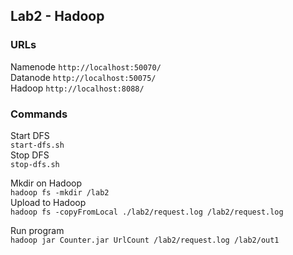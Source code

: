 ## Lab2 - Hadoop

### URLs
Namenode `http://localhost:50070/`  
Datanode `http://localhost:50075/`  
Hadoop   `http://localhost:8088/`  

### Commands
Start DFS  
`start-dfs.sh`  
Stop DFS  
`stop-dfs.sh`  
  
Mkdir on Hadoop  
`hadoop fs -mkdir /lab2`  
Upload to Hadoop  
`hadoop fs -copyFromLocal ./lab2/request.log /lab2/request.log`  
  
Run program  
`hadoop jar Counter.jar UrlCount /lab2/request.log /lab2/out1`  


